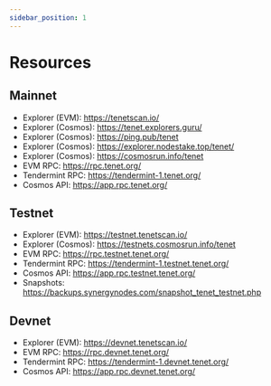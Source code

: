 ```yaml
---
sidebar_position: 1
---
```

# Resources 

## Mainnet

- Explorer (EVM): https://tenetscan.io/
- Explorer (Cosmos): https://tenet.explorers.guru/
- Explorer (Cosmos): https://ping.pub/tenet
- Explorer (Cosmos): https://explorer.nodestake.top/tenet/
- Explorer (Cosmos): https://cosmosrun.info/tenet
- EVM RPC: https://rpc.tenet.org/
- Tendermint RPC: https://tendermint-1.tenet.org/
- Cosmos API: https://app.rpc.tenet.org/

## Testnet

- Explorer (EVM): https://testnet.tenetscan.io/
- Explorer (Cosmos): https://testnets.cosmosrun.info/tenet
- EVM RPC: https://rpc.testnet.tenet.org/
- Tendermint RPC: https://tendermint-1.testnet.tenet.org/
- Cosmos API: https://app.rpc.testnet.tenet.org/
- Snapshots: https://backups.synergynodes.com/snapshot_tenet_testnet.php

## Devnet

- Explorer (EVM): https://devnet.tenetscan.io/
- EVM RPC: https://rpc.devnet.tenet.org/
- Tendermint RPC: https://tendermint-1.devnet.tenet.org/
- Cosmos API: https://app.rpc.devnet.tenet.org/
